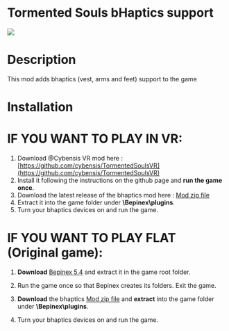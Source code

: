 # Tormented Souls bHaptics support

<img src="https://cdn.akamai.steamstatic.com/steam/apps/1367590/capsule_616x353.jpg?t=1672915763" />

# Description

This mod adds bhaptics (vest, arms and feet) support to the game

# Installation

# IF YOU WANT TO PLAY IN VR:

1. Download @Cybensis VR mod here : [https://github.com/cybensis/TormentedSoulsVR](https://github.com/cybensis/TormentedSoulsVR)
2. Install it following the instructions on the github page and **run the game once**.
3. Download the latest release of the bhaptics mod here : [Mod zip file](https://github.com/Astienth/TormentedSouls_bHaptics/releases/download/0.0.1/TormentedSoulsBhaptics.zip)
4. Extract it into the game folder under **\Bepinex\plugins**.
5. Turn your bhaptics devices on and run the game.


# IF YOU WANT TO PLAY FLAT (Original game):

1. **Download** [Bepinex 5.4](https://github.com/BepInEx/BepInEx/releases/tag/v5.4.21) and extract it in the game root folder.

2. Run the game once so that Bepinex creates its folders. Exit the game.

3. **Download** the bhaptics [Mod zip file](https://github.com/Astienth/TormentedSouls_bHaptics/releases/download/0.0.1/TormentedSoulsBhaptics.zip) and **extract** into the game folder under **\Bepinex\plugins**.

4. Turn your bhaptics devices on and run the game.

